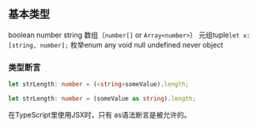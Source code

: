 ## 基本类型

boolean
number
string
数组（```number[]``` or ```Array<number>```）
元组tuple```let x: [string, number];```
枚举enum
any
void
null
undefined
never
object

### 类型断言

```ts
let strLength: number = (<string>someValue).length;

let strLength: number = (someValue as string).length;
```

在TypeScript里使用JSX时，只有 as语法断言是被允许的。

